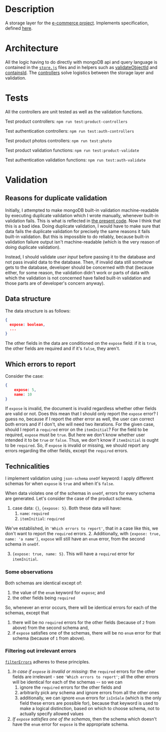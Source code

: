 # Description
A storage layer for the [e-commerce project](https://github.com/gottfried-github/e-commerce-app). Implements specification, defined [here](https://github.com/gottfried-github/e-commerce-api#store-api).

# Architecture
All the logic having to do directly with mongoDB api and query language is contained in the [`store.js`](/src/product/store.js) files and in helpers such as [validateObjectId](https://github.com/gottfried-github/e-commerce-mongo/blob/7504297e2251e9521820cb6722d9a3132c805f05/src/helpers.js#L30) and [containsId](https://github.com/gottfried-github/e-commerce-mongo/blob/7504297e2251e9521820cb6722d9a3132c805f05/src/helpers.js#L43). The [controllers](/src/product/controllers.js) solve logistics between the storage layer and validation.

# Tests
All the controllers are unit tested as well as the validation functions.

Test product controllers: `npm run test:product-controllers`

Test authentication controllers: `npm run test:auth-controllers`

Test product photos controllers: `npm run test:photo`

Test product validation functions: `npm run test:product-validate`

Test authentication validation functions: `npm run test:auth-validate`

# Validation
## Reasons for duplicate validation
Initially, I attempted to make mongoDB built-in validation machine-readable by executing duplicate validation which I wrote manually, whenever built-in validation fails. This is what is reflected in [the present code](/src/product/validate.js). Now I think that this is a bad idea. Doing duplicate validation, I would have to make sure that data fails the duplicate validation for precisely the same reasons it fails built-in validation. But this is impossible to do reliably, because built-in validation failure output isn't machine-readable (which is the very reason of doing duplicate validation).

Instead, I should validate *user input* before passing it to the database and not pass invalid data to the database. Then, if invalid data still somehow gets to the database, developer should be concerned with that (because either, for some reason, the validation didn't work or parts of data with which the validation is not concerned have failed built-in validation and those parts are of developer's concern anyway).

## Data structure
The data structure is as follows:
```json
{
  expose: boolean,
  ...
}
```

The other fields in the data are conditioned on the `expose` field: if it is `true`, the other fields are required and if it's `false`, they aren't.

## Which errors to report
Consider the case: 
```json
{
    expose: 5,
    name: 10
}
```
If `expose` is invalid, the document is invalid regardless whether other fields are valid or not. Does this mean that I should only report the `expose` error? I guess no, because if I report the other error as well, the user can correct both errors and if I don't, she will need two iterations.
For the given case, should I report a `required` error on the `itemInitial`? For the field to be required, `expose` must be `true`. But here we don't know whether user intended it to be `true` or `false`. Thus, we don't know if `itemInitial` is ought to be `required`.
So, if `expose` is invalid or missing, we should report any errors regarding the other fields, except the `required` errors.

## Technicalities
I implement validation using `json-schema` `oneOf` keyword: I apply different schemas for when `expose` is `true` and when it's `false`.

When data violates one of the schemas in `oneOf`, errors for every schema are generated.
Let's consider the case of the product schema.
1. case data: `{}`, `{expose: 5}`. Both these data will have:
    1. `name`: `required`
    2. `itemInitial`: `required`

We've established, in `'Which errors to report'`, that in a case like this, we don't want to report the `required` errors.
2. Additionally, with `{expose: true, name: 'a name'}`, `expose` will still have an `enum` error, from the second schema in `oneOf`.

3. `{expose: true, name: 5}`. This will have a `required` error for `itemInitial`.

### Some observations
Both schemas are identical except of:
1. the value of the `enum` keyword for `expose`; and
2. the other fields being `required`

So, whenever an error occurs, there will be identical errors for each of the schemas, except that
1. there will be no `required` errors for the other fields (because of `2` from above) from the second schema and,
2. if `expose` satisfies one of the schemas, there will be no `enum` error for that schema (because of `1` from above).

### Filtering out irrelevant errors
[`filterErrors`](https://github.com/gottfried-github/e-commerce-mongo/blob/7504297e2251e9521820cb6722d9a3132c805f05/src/product/validate.js#L48) adheres to these principles. 
1. *In case if `expose` is invalid or missing*: the `required` errors for the other fields are irrelevant - see `'Which errors to report'`; all the other errors will be identical for each of the schemas -- so we can
    1. ignore the `required` errors for the other fields and
    2. arbitrarily pick any schema and ignore errors from all the other ones
    3. additionally, we can ignore `enum` errors for `isInSale` (which is the only field these errors are possible for), because that keyword is used to make a logical distinction, based on which to choose schema, not to actually specify allowed values
2. *If `expose` satisfies one of the schemas*, then the schema which doesn't have the `enum` error for `expose` is the appropriate schema.